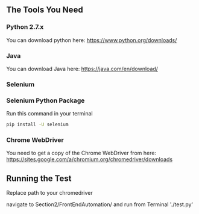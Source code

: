 ## The Tools You Need

### Python 2.7.x

You can download python here: https://www.python.org/downloads/

### Java

You can download Java here: https://java.com/en/download/

### Selenium

### Selenium Python Package

Run this command in your terminal

```bash
pip install -U selenium
```

### Chrome WebDriver

You need to get a copy of the Chrome WebDriver from here: https://sites.google.com/a/chromium.org/chromedriver/downloads

## Running the Test

Replace path to your chromedriver

navigate to Section2/FrontEndAutomation/ and run from Terminal './test.py'
